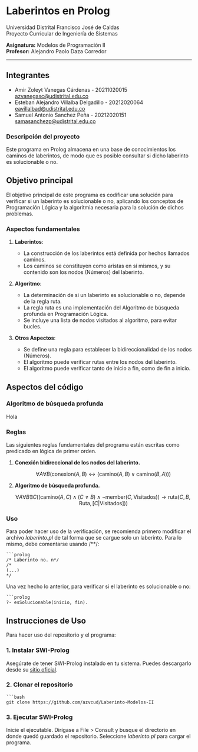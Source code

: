 # Laberintos en Prolog

Universidad Distrital Francisco José de Caldas  
Proyecto Curricular de Ingeniería de Sistemas

**Asignatura:** Modelos de Programación II  
**Profesor:** Alejandro Paolo Daza Corredor

---

## Integrantes

- Amir Zoleyt Vanegas Cárdenas - 20211020015 <br> azvanegasc@udistrital.edu.co
- Esteban Alejandro Villalba Delgadillo - 20212020064 <br> eavillalbad@udistrital.edu.co
- Samuel Antonio Sanchez Peña - 20212020151 <br> samasanchezp@udistrital.edu.co

### Descripción del proyecto

Este programa en Prolog almacena en una base de conocimientos los caminos de laberintos, de modo que es posible consultar si dicho
laberinto es solucionable o no.

## Objetivo principal

El objetivo principal de este programa es codificar una solución para verificar si un laberinto es solucionable o no, aplicando 
los conceptos de Programación Lógica y la algoritmia necesaria para la solución de dichos problemas.

### Aspectos fundamentales

1. **Laberintos**:
   - La construcción de los laberintos está definida por hechos llamados caminos.
   - Los caminos se constituyen como aristas en sí mismos, y su contenido son los nodos (Números) del laberinto.
   
2. **Algoritmo**:
   - La determinación de si un laberinto es solucionable o no, depende de la regla ruta.
   - La regla ruta es una implementación del Algoritmo de búsqueda profunda en Programación Lógica.
   - Se incluye una lista de nodos visitados al algoritmo, para evitar bucles.

3. **Otros Aspectos**:
   - Se define una regla para establecer la bidireccionalidad de los nodos (Números).
   - El algoritmo puede verificar rutas entre los nodos del laberinto.
   - El algoritmo puede verificar tanto de inicio a fin, como de fin a inicio.

## Aspectos del código

### Algoritmo de búsqueda profunda
Hola

### Reglas
Las siguientes reglas fundamentales del programa están escritas como predicado en lógica de primer orden.
    
1. **Conexión bidireccional de los nodos del laberinto.**
    
    $$
    \forall A \forall B (\text{conexion}(A,B) \leftrightarrow (\text{camino}(A,B) \lor \text{camino}(B,A)))
    $$

2. **Algoritmo de búsqueda profunda.**

    $$
    \forall A \forall B \exists C \left( \left( \text{camino}(A, C) \land (C \neq B) \land \neg \text{member}(C, \text{Visitados}) \right) \rightarrow \text{ruta}(C, B, \text{Ruta}, [C|\text{Visitados}]) \right)
    $$

### Uso

Para poder hacer uso de la verificación, se recomienda primero modificar el archivo *laberinto.pl* de tal forma que se
cargue solo un laberinto. Para lo mismo, debe comentarse usando /**/:

    ```prolog
    /* Laberinto no. n*/
    /*
    (...)
    */

Una vez hecho lo anterior, para verificar si el laberinto es solucionable o no:

    ```prolog
    ?- esSolucionable(inicio, fin).

## Instrucciones de Uso

Para hacer uso del repositorio y el programa:

### 1. Instalar SWI-Prolog
Asegúrate de tener SWI-Prolog instalado en tu sistema. Puedes descargarlo desde su [sitio oficial](https://www.swi-prolog.org/).

### 2. Clonar el repositorio
    ```bash
    git clone https://github.com/azvcud/Laberinto-Modelos-II

### 3. Ejecutar SWI-Prolog
Inicie el ejecutable. Dirígase a File > Consult y busque el directorio en donde quedó guardado el repositorio. Seleccione
*laberinto.pl* para cargar el programa.